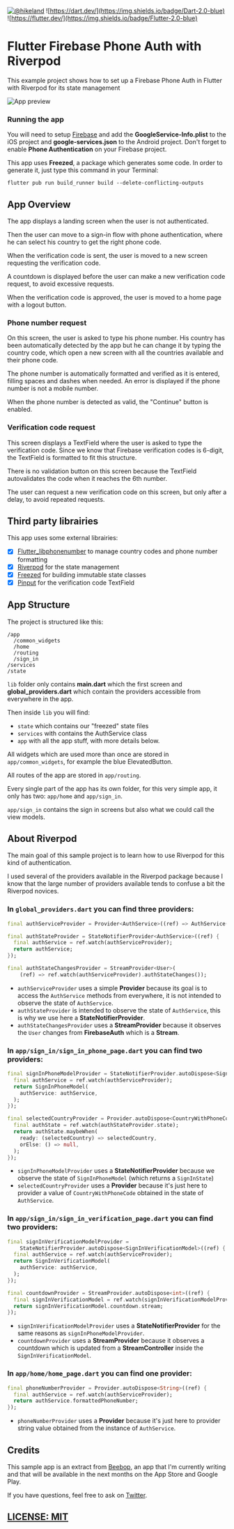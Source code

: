 [![@hikeland](https://img.shields.io/twitter/follow/hikeland?label=Hikeland&style=social)](https://twitter.com/hikeland)
![https://dart.dev/](https://img.shields.io/badge/Dart-2.0-blue)
![https://flutter.dev/](https://img.shields.io/badge/Flutter-2.0-blue)

# Flutter Firebase Phone Auth with Riverpod

This example project shows how to set up a Firebase Phone Auth in Flutter with Riverpod for its state management

![App preview](media/app-screenshots.png)

### Running the app

You will need to setup [Firebase](https://console.firebase.com) and add the **GoogleService-Info.plist** to the iOS project and **google-services.json** to the Android project.
Don't forget to enable **Phone Authentication** on your Firebase project.

This app uses **Freezed**, a package which generates some code. In order to generate it, just type this command in your Terminal:
```
flutter pub run build_runner build --delete-conflicting-outputs
``` 

## App Overview

The app displays a landing screen when the user is not authenticated.

Then the user can move to a sign-in flow with phone authentication, where he can select his country to get the right phone code.

When the verification code is sent, the user is moved to a new screen requesting the verification code. 

A countdown is displayed before the user can make a new verification code request, to avoid excessive requests.

When the verification code is approved, the user is moved to a home page with a logout button.

### Phone number request 

On this screen, the user is asked to type his phone number. His country has been automatically detected by the app but he can change it by typing the country code, which open a new screen with all the countries available and their phone code.

The phone number is automatically formatted and verified as it is entered, filling spaces and dashes when needed. An error is displayed if the phone number is not a mobile number.

When the phone number is detected as valid, the "Continue" button is enabled.

### Verification code request

This screen displays a TextField where the user is asked to type the verification code. Since we know that Firebase verification codes is 6-digit, the TextField is formatted to fit this structure.

There is no validation button on this screen because the TextField autovalidates the code when it reaches the 6th number.

The user can request a new verification code on this screen, but only after a delay, to avoid repeated requests. 

## Third party librairies

This app uses some external librairies:

- [x] [Flutter_libphonenumber](https://pub.dev/packages/flutter_libphonenumber) to manage country codes and phone number formatting
- [x] [Riverpod](https://pub.dev/packages/riverpod) for the state management
- [x] [Freezed](https://pub.dev/packages/freezed) for building immutable state classes
- [x] [Pinput](https://pub.dev/packages/pinput) for the verification code TextField

## App Structure

The project is structured like this:

```
/app
  /common_widgets
  /home
  /routing
  /sign_in
/services
/state
```

`lib` folder only contains **main.dart** which the first screen and **global_providers.dart** which contain the providers accessible from everywhere in the app.

Then inside `lib` you will find:
- `state` which contains our "freezed" state files
- `services` with contains the AuthService class
- `app` with all the app stuff, with more details below.

All widgets which are used more than once are stored in `app/common_widgets`, for example the blue ElevatedButton.

All routes of the app are stored in `app/routing`.

Every single part of the app has its own folder, for this very simple app, it only has two: `app/home` and `app/sign_in`.

`app/sign_in` contains the sign in screens but also what we could call the view models.

## About Riverpod

The main goal of this sample project is to learn how to use Riverpod for this kind of authentication.

I used several of the providers available in the Riverpod package because I know that the large number of providers available tends to confuse a bit the Riverpod novices.

### In `global_providers.dart` you can find three providers:

```dart
final authServiceProvider = Provider<AuthService>((ref) => AuthService());

final authStateProvider = StateNotifierProvider<AuthService>((ref) {
  final authService = ref.watch(authServiceProvider);
  return authService;
});

final authStateChangesProvider = StreamProvider<User>(
    (ref) => ref.watch(authServiceProvider).authStateChanges());
```

- `authServiceProvider` uses a simple **Provider** because its goal is to access the `AuthService` methods from everywhere, it is not intended to observe the state of `AuthService`.
- `authStateProvider` is intended to observe the state of `AuthService`, this is why we use here a **StateNotifierProvider**.
- `authStateChangesProvider` uses a **StreamProvider** because it observes the `User` changes from **FirebaseAuth** which is a **Stream**.

### In `app/sign_in/sign_in_phone_page.dart` you can find two providers:

```dart
final signInPhoneModelProvider = StateNotifierProvider.autoDispose<SignInPhoneModel>((ref) {
  final authService = ref.watch(authServiceProvider);
  return SignInPhoneModel(
    authService: authService,
  );
});

final selectedCountryProvider = Provider.autoDispose<CountryWithPhoneCode>((ref) {
  final authState = ref.watch(authStateProvider.state);
  return authState.maybeWhen(
    ready: (selectedCountry) => selectedCountry,
    orElse: () => null,
  );
});
```

- `signInPhoneModelProvider` uses a **StateNotifierProvider** because we observe the state of `SignInPhoneModel` (which returns a `SignInState`)
- `selectedCountryProvider` uses a **Provider** because it's just here to provider a value of `CountryWithPhoneCode` obtained in the state of `AuthService`.

### In `app/sign_in/sign_in_verification_page.dart` you can find two providers:

```dart
final signInVerificationModelProvider =
    StateNotifierProvider.autoDispose<SignInVerificationModel>((ref) {
  final authService = ref.watch(authServiceProvider);
  return SignInVerificationModel(
    authService: authService,
  );
});

final countdownProvider = StreamProvider.autoDispose<int>((ref) {
  final signInVerificationModel = ref.watch(signInVerificationModelProvider);
  return signInVerificationModel.countdown.stream;
});
```

- `signInVerificationModelProvider` uses a **StateNotifierProvider** for the same reasons as `signInPhoneModelProvider`.
- `countdownProvider` uses a **StreamProvider** because it observes a countdown which is updated from a **StreamController** inside the `SignInVerificationModel`.

### In `app/home/home_page.dart` you can find one provider:

```dart
final phoneNumberProvider = Provider.autoDispose<String>((ref) {
  final authService = ref.watch(authServiceProvider);
  return authService.formattedPhoneNumber;
});
```

- `phoneNumberProvider` uses a **Provider** because it's just here to provider string value obtained from the instance of `AuthService`.

## Credits

This sample app is an extract from [Beebop](https://beebop.school/), an app that I'm currently writing and that will be available in the next months on the App Store and Google Play.

If you have questions, feel free to ask on [Twitter](https://twitter.com/hikeland).

## [LICENSE: MIT](LICENSE.md)